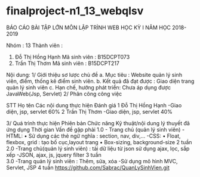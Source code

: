 # finalproject-n1_13_webqlsv

BÁO CÁO BÀI TẬP LỚN MÔN LẬP TRÌNH WEB
HỌC KỲ I NĂM HỌC 2018-2019

Nhóm : 13
Thành viên :
1.	Đỗ Thị Hồng Hạnh					Mã sinh viên : B15DCPT073
2.	Trần Thị Thơm					    Mã sinh viên : B15DCPT217

Nội dung:
1/ Giới thiệu sơ lược chủ đề
a.	Mục tiêu : Website quản lý sinh viên, điểm, thống kê điểm sinh viên.
b.	Kết quả đã đạt được : Giao diện trang quản lý sinh viên
c.	Hạn chế, hướng phát triển: Chưa áp dụng được JavaWeb(Jsp, Servlet)
2/ Phân công công việc

STT	  Họ tên	          Các nội dung thực hiện	    Đánh giá
1	    Đỗ Thị Hồng Hạnh	-Giao diện, jsp, servlet	    60%
2	    Trần Thị Thơm	    -Giao diện, jsp, servlet	    40%

3/ Quá trình thực hiện
Phiên bản	Chức năng	Kỹ thuật/nội dung lý thuyết đã ứng dụng	Thời gian	Vấn đề gặp phải
1.0	- Trang chủ 
(quản lý sinh viên)	- HTML:
•	Sử dụng các thẻ ngữ nghĩa : section, nav, div,…
-CSS:
•	Float, flexbox, grid : tạo bố cục,layout trang
•	Box-sizing, background-size	2 tuần	
2.0	-Trang chủ(quản lý sinh viên) : tải dữ liệu từ json sử dụng ajax, lọc, sắp xếp	-JSON, ajax, js, jquery filter	3 tuần	
3.0	-Trang quản lý sinh viên : Thêm, sửa, xóa	-Sử dụng mô hình MVC, Servlet, JSP	4 tuần	https://github.com/Sabrac/QuanLySinhVien.git

